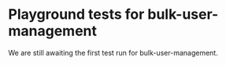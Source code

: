 # Playground tests for bulk-user-management
We are still awaiting the first test run for bulk-user-management.
